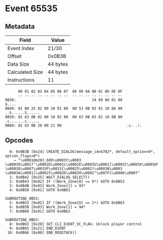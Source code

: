 # Event 65535

## Metadata

| Field           | Value    |
|-----------------|----------|
| Event Index     | 21/30    |
| Offset          | 0x0B3B   |
| Data Size       | 44 bytes |
| Calculated Size | 44 bytes |
| Instructions    | 11       |

```
      00 01 02 03 04 05 06 07  08 09 0A 0B 0C 0D 0E 0F
      -- -- -- -- -- -- -- --  -- -- -- -- -- -- -- --
0B30:                                   24 89 80 01 80             $....
0B40: 01 80 25 02 00 10 01 80  00 53 0B 03 01 10 8A 80  ..%......S......
0B50: 01 63 0B 02 00 10 02 80  00 63 0B 03 01 10 8B 80  .c.......c......
0B60: 01 63 0B 20 00 21 00                              .c. .!.         
```

## Opcodes

```
  0: 0x0B3B [0x24] CREATE_DIALOG(message_id=6702*, default_option=0*, option_flags=0*)
    → "\u0001@m203_609\u0003t\u0003	\u0003O\u0017'\u0002D\u0002i\u0002E\u0003U\u0001[\u0003}\u0003X\u0001H\u0007\u000B\u0001@OK\u0003t\u0003	\u0003O\u0007\u0015P\u0015{\u00025\u0002)\u0003N\u0003
\u0003A\u0001[\u00025\u0002D\u0002H\u0002"\u007F1\u0000\u0007"
  1: 0x0B42 [0x25] WAIT_DIALOG_SELECT()
  2: 0x0B43 [0x02] IF !(Work_Zone[0] == 0*) GOTO 0x0B53
  3: 0x0B4B [0x03] Work_Zone[1] = 93*
  4: 0x0B50 [0x01] GOTO 0x0B63

SUBROUTINE_0B53:
  5: 0x0B53 [0x02] IF !(Work_Zone[0] == 1*) GOTO 0x0B63
  6: 0x0B5B [0x03] Work_Zone[1] = 94*
  7: 0x0B60 [0x01] GOTO 0x0B63

SUBROUTINE_0B63:
  8: 0x0B63 [0x20] SET_CLI_EVENT_UC_FLAG: Unlock player control
  9: 0x0B65 [0x21] END_EVENT
 10: 0x0B66 [0x00] END_REQSTACK()
```
